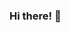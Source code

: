 ### Hi there! 👋

<!--
**VakinduPhilliam/VakinduPhilliam** is a ✨ _special_ ✨ repository because its `README.md` (this file) appears on your GitHub profile.

const name = 'Vakindu Philliam';
console.log(`Greetings from ${name}! (ʘ‿ʘ)`);

## Println:

- 🔭 10+
- 🌱 Flutter/Dart, Akka (Scala/Java), Python/Django, Go (GoLang), PHP.
- 👯 Blockchain, IoT (MQTT), Mobile Apps (iOS, Android), Game Design.
- 📫 LinkedIn: http://LinkedIn.com/in/VakinduPhilliam
- 📫 LinkedIn: http://Medium.com/@VakinduPhilliam
- 📫 LinkedIn: http://Twitter.com/VakinduPhilliam
-->
